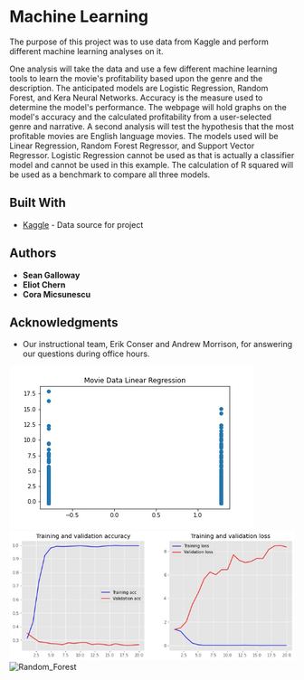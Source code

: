 # Machine Learning

The purpose of this project was to use data from Kaggle and perform different machine learning analyses on it.

One analysis will take the data and use a few different machine learning tools to learn the movie's profitability based upon the genre and the description. The anticipated models are Logistic Regression, Random Forest, and Kera Neural Networks. Accuracy is the measure used to determine the model's performance. The webpage will hold graphs on the model's accuracy and the calculated profitability from a user-selected genre and narrative. 
A second analysis will test the hypothesis that the most profitable movies are English language movies. The models used will be Linear Regression, Random Forest Regressor, and Support Vector Regressor. Logistic Regression cannot be used as that is actually a classifier model and cannot be used in this example. The calculation of R squared will be used as a benchmark to compare all three models.

## Built With

* [Kaggle](https://www.kaggle.com/stefanoleone992/imdb-extensive-dataset?select=IMDb+movies.csv) - Data source for project

## Authors

* **Sean Galloway**
* **Eliot Chern**
* **Cora Micsunescu**

## Acknowledgments

* Our instructional team, Erik Conser and Andrew Morrison, for answering our questions during office hours.

![Linear_Regression](Images/linear_cora.jpg)
![Neural_Net](Images/NeuralNet1.jpg)
![Random_Forest](Images/RF_Tree.jpg)
